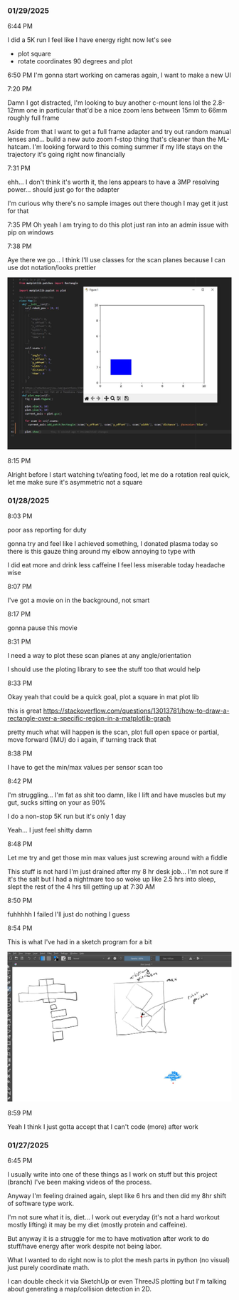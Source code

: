 ### 01/29/2025

6:44 PM

I did a 5K run I feel like I have energy right now let's see

- plot square
- rotate coordinates 90 degrees and plot

6:50 PM
I'm gonna start working on cameras again, I want to make a new UI

7:20 PM

Damn I got distracted, I'm looking to buy another c-mount lens lol the 2.8-12mm one in particular that'd be a nice zoom lens between 15mm to 66mm roughly full frame

Aside from that I want to get a full frame adapter and try out random manual lenses and... build a new auto zoom f-stop thing that's cleaner than the ML-hatcam. I'm looking forward to this coming summer if my life stays on the trajectory it's going right now financially

7:31 PM

ehh... I don't think it's worth it, the lens appears to have a 3MP resolving power... should just go for the adapter

I'm curious why there's no sample images out there though I may get it just for that

7:35 PM
Oh yeah I am trying to do this plot just ran into an admin issue with pip on windows

7:38 PM

Aye there we go... I think I'll use classes for the scan planes because I can use dot notation/looks prettier

<img src="./devlog-media/basic-plot-01292025.JPG"/>

8:15 PM

Alright before I start watching tv/eating food, let me do a rotation real quick, let me make sure it's asymmetric not a square



### 01/28/2025

8:03 PM

poor ass reporting for duty

gonna try and feel like I achieved something, I donated plasma today so there is this gauze thing around my elbow annoying to type with

I did eat more and drink less caffeine I feel less miserable today headache wise

8:07 PM

I've got a movie on in the background, not smart

8:17 PM

gonna pause this movie

8:31 PM

I need a way to plot these scan planes at any angle/orientation

I should use the ploting library to see the stuff too that would help

8:33 PM

Okay yeah that could be a quick goal, plot a square in mat plot lib

this is great
https://stackoverflow.com/questions/13013781/how-to-draw-a-rectangle-over-a-specific-region-in-a-matplotlib-graph

pretty much what will happen is the scan, plot full open space or partial, move forward (IMU) do i again, if turning track that

8:38 PM

I have to get the min/max values per sensor scan too

8:42 PM

I'm struggling... I'm fat as shit too damn, like I lift and have muscles but my gut, sucks sitting on your as 90%

I do a non-stop 5K run but it's only 1 day 

Yeah... I just feel shitty damn

8:48 PM

Let me try and get those min max values just screwing around with a fiddle

This stuff is not hard I'm just drained after my 8 hr desk job... I'm not sure if it's the salt but I had a nightmare too so woke up like 2.5 hrs into sleep, slept the rest of the 4 hrs till getting up at 7:30 AM

8:50 PM

fuhhhhh I failed I'll just do nothing I guess

8:54 PM

This is what I've had in a sketch program for a bit

<img src="./devlog-media/drawing-01282025.JPG"/>

8:59 PM

Yeah I think I just gotta accept that I can't code (more) after work

### 01/27/2025

6:45 PM

I usually write into one of these things as I work on stuff but this project (branch) I've been making videos of the process.

Anyway I'm feeling drained again, slept like 6 hrs and then did my 8hr shift of software type work.

I'm not sure what it is, diet... I work out everyday (it's not a hard workout mostly lifting) it may be my diet (mostly protein and caffeine).

But anyway it is a struggle for me to have motivation after work to do stuff/have energy after work despite not being labor.

What I wanted to do right now is to plot the mesh parts in python (no visual) just purely coordinate math.

I can double check it via SketchUp or even ThreeJS plotting but I'm talking about generating a map/collision detection in 2D.
